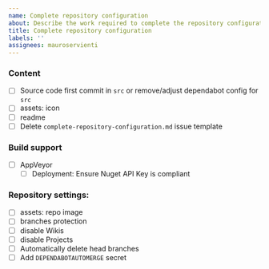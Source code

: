 ```yaml
---
name: Complete repository configuration
about: Describe the work required to complete the repository configuration
title: Complete repository configuration
labels: ''
assignees: mauroservienti
---
```


### Content

- [ ] Source code first commit in `src` or remove/adjust dependabot config for `src`
- [ ] assets: icon
- [ ] readme
- [ ] Delete `complete-repository-configuration.md` issue template

### Build support

- [ ] AppVeyor
   - [ ] Deployment: Ensure Nuget API Key is compliant

### Repository settings:

- [ ] assets: repo image
- [ ] branches protection
- [ ] disable Wikis
- [ ] disable Projects
- [ ] Automatically delete head branches
- [ ] Add `DEPENDABOTAUTOMERGE` secret
